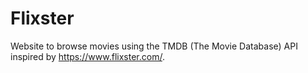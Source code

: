 # Flixster
Website to browse movies using the TMDB (The Movie Database) API inspired by https://www.flixster.com/.

